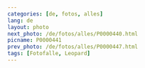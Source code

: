 ```yaml
---
categories: [de, fotos, alles]
lang: de
layout: photo
next_photo: /de/fotos/alles/P0000440.html
picname: P0000441
prev_photo: /de/fotos/alles/P0000447.html
tags: [Fotofalle, Leopard]
---
```

